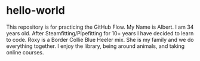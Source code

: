 # hello-world
This repository is for practicing the GitHub Flow.
My Name is Albert. I am 34 years old. After Steamfitting/Pipefitting for 10+ years I have decided to learn to code. Roxy is a Border Collie Blue Heeler mix. She is my family and we do everything together. I enjoy the library, being around animals, and taking online courses.
